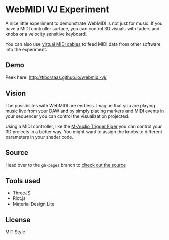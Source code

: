 # WebMIDI VJ Experiment
A nice little experiment to demonstrate WebMIDI is not just for music.
If you have a MIDI controller surface, you can control 3D visuals with faders and knobs or a velocity sensitive keyboard. 

You can also use [virtual MIDI cables](http://www.tobias-erichsen.de/software/loopmidi.html) to feed MIDI data from other software into the experiment. 

## Demo
Peek here: http://tiborsaas.github.io/webmidi-vj/

## Vision
The possibilites with WebMIDI are endless. Imagine that you are playing music live from your DAW and by simply placing markers and MIDI events in your sequencer you can control the visualization projected.

Using a MIDI controller, like the [M-Audio Trigger Figer](https://www.youtube.com/watch?v=-Zw2zV0WMcc) you can control your 3D projects in a better way. You might want to assign the knobs to different parameters in your shader code.

## Source
Head over to the `gh-pages` branch to [check out the source](https://github.com/tiborsaas/webmidi-vj/tree/gh-pages)

## Tools used

 * ThreeJS
 * Riot.js
 * Material Design Lite

## License
MIT Style
